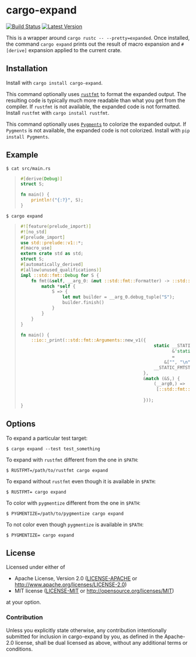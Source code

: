 # cargo-expand

[![Build Status](https://travis-ci.org/dtolnay/cargo-expand.svg?branch=master)](https://travis-ci.org/dtolnay/cargo-expand)
[![Latest Version](https://img.shields.io/crates/v/cargo-expand.svg)](https://crates.io/crates/cargo-expand)

This is a wrapper around `cargo rustc -- --pretty=expanded`. Once installed, the
command `cargo expand` prints out the result of macro expansion and `#[derive]`
expansion applied to the current crate.

## Installation

Install with `cargo install cargo-expand`.

This command optionally uses
[`rustfmt`](https://github.com/rust-lang-nursery/rustfmt)
to format the expanded output. The resulting code is typically much more
readable than what you get from the compiler. If `rustfmt` is not available, the
expanded code is not formatted. Install `rustfmt` with `cargo install rustfmt`.

This command optionally uses [`Pygments`](http://pygments.org/) to colorize the
expanded output. If `Pygments` is not available, the expanded code is not
colorized. Install with `pip install Pygments`.

## Example

`$ cat src/main.rs`

> ```rust
> #[derive(Debug)]
> struct S;
>
> fn main() {
>     println!("{:?}", S);
> }
> ```

`$ cargo expand`

> ```rust
> #![feature(prelude_import)]
> #![no_std]
> #[prelude_import]
> use std::prelude::v1::*;
> #[macro_use]
> extern crate std as std;
> struct S;
> #[automatically_derived]
> #[allow(unused_qualifications)]
> impl ::std::fmt::Debug for S {
>     fn fmt(&self, __arg_0: &mut ::std::fmt::Formatter) -> ::std::fmt::Result {
>         match *self {
>             S => {
>                 let mut builder = __arg_0.debug_tuple("S");
>                 builder.finish()
>             }
>         }
>     }
> }
>
> fn main() {
>     ::io::_print(::std::fmt::Arguments::new_v1({
>                                                    static __STATIC_FMTSTR:
>                                                           &'static [&'static str]
>                                                           =
>                                                        &["", "\n"];
>                                                    __STATIC_FMTSTR
>                                                },
>                                                &match (&S,) {
>                                                    (__arg0,) =>
>                                                     [::std::fmt::ArgumentV1::new(__arg0,
>                                                                                  ::std::fmt::Debug::fmt)],
>                                                }));
> }
> ```

## Options

To expand a particular test target:

`$ cargo expand --test test_something`

To expand with `rustfmt` different from the one in `$PATH`:

`$ RUSTFMT=/path/to/rustfmt cargo expand`

To expand without `rustfmt` even though it is available in `$PATH`:

`$ RUSTFMT= cargo expand`

To color with `pygmentize` different from the one in `$PATH`:

`$ PYGMENTIZE=/path/to/pygmentize cargo expand`

To not color even though `pygmentize` is available in `$PATH`:

`$ PYGMENTIZE= cargo expand`

## License

Licensed under either of

 * Apache License, Version 2.0 ([LICENSE-APACHE](LICENSE-APACHE) or http://www.apache.org/licenses/LICENSE-2.0)
 * MIT license ([LICENSE-MIT](LICENSE-MIT) or http://opensource.org/licenses/MIT)

at your option.

### Contribution

Unless you explicitly state otherwise, any contribution intentionally submitted
for inclusion in cargo-expand by you, as defined in the Apache-2.0 license,
shall be dual licensed as above, without any additional terms or conditions.

